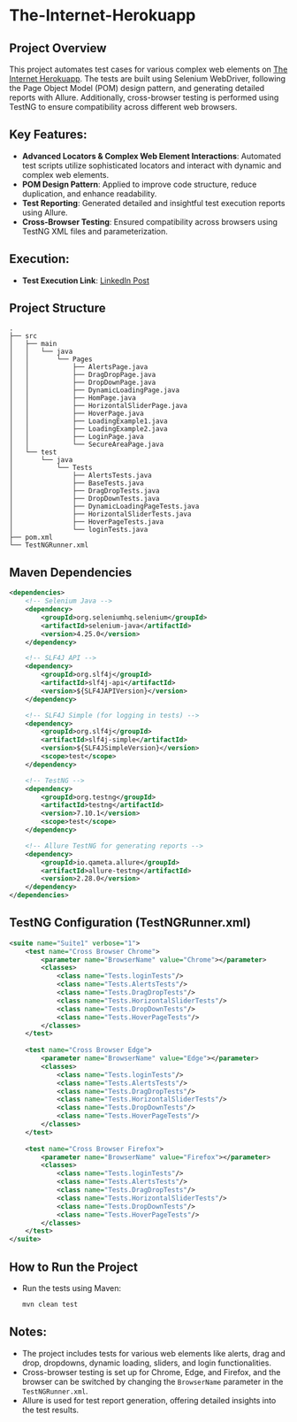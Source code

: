 # The-Internet-Herokuapp

## Project Overview
This project automates test cases for various complex web elements on [The Internet Herokuapp](https://the-internet.herokuapp.com/). The tests are built using Selenium WebDriver, following the Page Object Model (POM) design pattern, and generating detailed reports with Allure. Additionally, cross-browser testing is performed using TestNG to ensure compatibility across different web browsers.

## Key Features:
- **Advanced Locators & Complex Web Element Interactions**: Automated test scripts utilize sophisticated locators and interact with dynamic and complex web elements.
- **POM Design Pattern**: Applied to improve code structure, reduce duplication, and enhance readability.
- **Test Reporting**: Generated detailed and insightful test execution reports using Allure.
- **Cross-Browser Testing**: Ensured compatibility across browsers using TestNG XML files and parameterization.

## Execution:
- **Test Execution Link**: [LinkedIn Post](https://www.linkedin.com/posts/abdelrahman-ellithy-3841a7270_xpath-css-pom-activity-7224476384692191234-TtF5?utm_source=share&utm_medium=member_desktop)

## Project Structure

```
.
├── src
│   ├── main
│   │   └── java
│   │       └── Pages
│   │           ├── AlertsPage.java
│   │           ├── DragDropPage.java
│   │           ├── DropDownPage.java
│   │           ├── DynamicLoadingPage.java
│   │           ├── HomPage.java
│   │           ├── HorizontalSliderPage.java
│   │           ├── HoverPage.java
│   │           ├── LoadingExample1.java
│   │           ├── LoadingExample2.java
│   │           ├── LoginPage.java
│   │           └── SecureAreaPage.java
│   └── test
│       └── java
│           └── Tests
│               ├── AlertsTests.java
│               ├── BaseTests.java
│               ├── DragDropTests.java
│               ├── DropDownTests.java
│               ├── DynamicLoadingPageTests.java
│               ├── HorizontalSliderTests.java
│               ├── HoverPageTests.java
│               └── loginTests.java
├── pom.xml
└── TestNGRunner.xml
```

## Maven Dependencies
```xml
<dependencies>
    <!-- Selenium Java -->
    <dependency>
        <groupId>org.seleniumhq.selenium</groupId>
        <artifactId>selenium-java</artifactId>
        <version>4.25.0</version>
    </dependency>

    <!-- SLF4J API -->
    <dependency>
        <groupId>org.slf4j</groupId>
        <artifactId>slf4j-api</artifactId>
        <version>${SLF4JAPIVersion}</version>
    </dependency>

    <!-- SLF4J Simple (for logging in tests) -->
    <dependency>
        <groupId>org.slf4j</groupId>
        <artifactId>slf4j-simple</artifactId>
        <version>${SLF4JSimpleVersion}</version>
        <scope>test</scope>
    </dependency>

    <!-- TestNG -->
    <dependency>
        <groupId>org.testng</groupId>
        <artifactId>testng</artifactId>
        <version>7.10.1</version>
        <scope>test</scope>
    </dependency>

    <!-- Allure TestNG for generating reports -->
    <dependency>
        <groupId>io.qameta.allure</groupId>
        <artifactId>allure-testng</artifactId>
        <version>2.28.0</version>
    </dependency>
</dependencies>
```

## TestNG Configuration (TestNGRunner.xml)
```xml
<suite name="Suite1" verbose="1">
    <test name="Cross Browser Chrome">
        <parameter name="BrowserName" value="Chrome"></parameter>
        <classes>
            <class name="Tests.loginTests"/>
            <class name="Tests.AlertsTests"/>
            <class name="Tests.DragDropTests"/>
            <class name="Tests.HorizontalSliderTests"/>
            <class name="Tests.DropDownTests"/>
            <class name="Tests.HoverPageTests"/>
        </classes>
    </test>
    
    <test name="Cross Browser Edge">
        <parameter name="BrowserName" value="Edge"></parameter>
        <classes>
            <class name="Tests.loginTests"/>
            <class name="Tests.AlertsTests"/>
            <class name="Tests.DragDropTests"/>
            <class name="Tests.HorizontalSliderTests"/>
            <class name="Tests.DropDownTests"/>
            <class name="Tests.HoverPageTests"/>
        </classes>
    </test>
    
    <test name="Cross Browser Firefox">
        <parameter name="BrowserName" value="Firefox"></parameter>
        <classes>
            <class name="Tests.loginTests"/>
            <class name="Tests.AlertsTests"/>
            <class name="Tests.DragDropTests"/>
            <class name="Tests.HorizontalSliderTests"/>
            <class name="Tests.DropDownTests"/>
            <class name="Tests.HoverPageTests"/>
        </classes>
    </test>
</suite>
```

## How to Run the Project

- Run the tests using Maven:
   ```bash
   mvn clean test
## Notes:
- The project includes tests for various web elements like alerts, drag and drop, dropdowns, dynamic loading, sliders, and login functionalities.
- Cross-browser testing is set up for Chrome, Edge, and Firefox, and the browser can be switched by changing the `BrowserName` parameter in the `TestNGRunner.xml`.
- Allure is used for test report generation, offering detailed insights into the test results.
